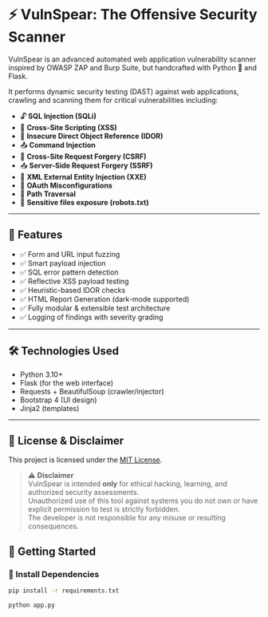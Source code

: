 # ⚡ VulnSpear: The Offensive Security Scanner

VulnSpear is an advanced automated web application vulnerability scanner inspired by OWASP ZAP and Burp Suite, but handcrafted with Python 🐍 and Flask.

It performs dynamic security testing (DAST) against web applications, crawling and scanning them for critical vulnerabilities including:

- 🔓 **SQL Injection (SQLi)**
- 🔐 **Cross-Site Scripting (XSS)**
- 🔀 **Insecure Direct Object Reference (IDOR)**
- 📤 **Command Injection**
- 📎 **Cross-Site Request Forgery (CSRF)**
- 📥 **Server-Side Request Forgery (SSRF)**
- 🔧 **XML External Entity Injection (XXE)**
- 🔁 **OAuth Misconfigurations**
- 📂 **Path Traversal**
- 🤖 **Sensitive files exposure (robots.txt)**

---

## 🚀 Features

- ✅ Form and URL input fuzzing
- ✅ Smart payload injection
- ✅ SQL error pattern detection
- ✅ Reflective XSS payload testing
- ✅ Heuristic-based IDOR checks
- ✅ HTML Report Generation (dark-mode supported)
- ✅ Fully modular & extensible test architecture
- ✅ Logging of findings with severity grading

---

## 🛠️ Technologies Used

- Python 3.10+
- Flask (for the web interface)
- Requests + BeautifulSoup (crawler/injector)
- Bootstrap 4 (UI design)
- Jinja2 (templates)

---
## 🔐 License & Disclaimer

This project is licensed under the [MIT License](LICENSE).

> ⚠️ **Disclaimer**  
> VulnSpear is intended **only** for ethical hacking, learning, and authorized security assessments.  
> Unauthorized use of this tool against systems you do not own or have explicit permission to test is strictly forbidden.  
> The developer is not responsible for any misuse or resulting consequences.
## 🧪 Getting Started

### 🔧 Install Dependencies

```bash
pip install -r requirements.txt

python app.py
